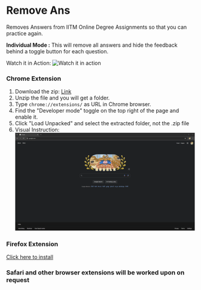 # Remove Ans

Removes Answers from IITM Online Degree Assignments so that you can practice again.

**Individual Mode :** This will remove all answers and hide the feedback behind a toggle button for each question.

Watch it in Action:
![Watch it in action](https://github.com/rawfiul/remove_ans/blob/main/readme_assets/In_Action.gif)

### Chrome Extension
1. Download the zip: [Link](https://raw.githubusercontent.com/rawfiul/remove_ans/main/chrome_extension/remove_ans_chrome.zip)
2. Unzip the file and you will get a folder.
3. Type ```chrome://extensions/``` as URL in Chrome browser.
4. Find the "Developer mode" toggle on the top right of the page and enable it.
5. Click "Load Unpacked" and select the extracted folder, not the .zip file
5. Visual Instruction: ![How to install this extension](https://github.com/rawfiul/remove_ans/blob/main/readme_assets/Chrome_loading.gif)

### Firefox Extension
[Click here to install](firefox_extension/remove_ans.xpi)


### Safari and other browser extensions will be worked upon on request

